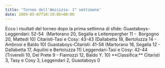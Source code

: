 ```yaml
---
title: 'Torneo dell’Amicizia- 1^ settimana'
date: 2009-05-07T10:19:05+00:00
---
```

Ecco i risultati del torneo dopo la prima settimna di sfide: Guastaboys-Leggendari: 52-54  (Martorano 20, Segalla e Leitempergher 11 -  Borgogno 20, Mattedi 10) Citaristi-Tasi e Cosy: 43-43 (Dallabetta 18, Bertoluzza 14 - Ambrosi e Baldo 10) Guastaboys-Citaristi: 41-58 (Martorano 18, Segalla 12 - Dallabetta 17, Aquilini e Bertoluzza 11) Leggendari-Tasi e Cosy: 42-44 (Triverelli 10, Del Prete 9 - Fiamozzi 12, Baldo Y. 10) \*\*Classifica:\*\* Citaristi 3, Tasy e Cosy 3, Leggendari 2, Guastaboys 0
